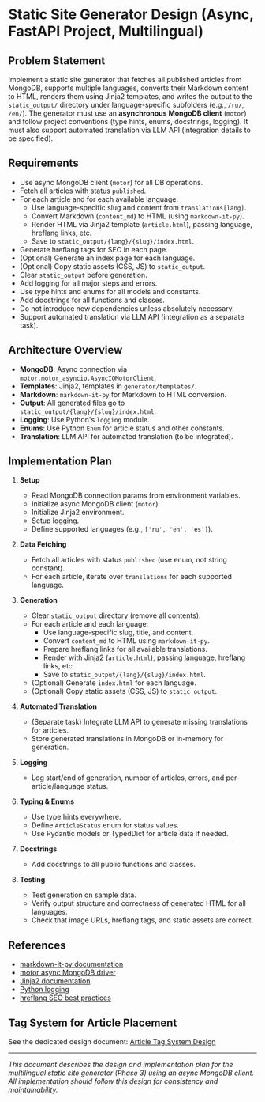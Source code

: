 # Static Site Generator Design (Async, FastAPI Project, Multilingual)

## Problem Statement

Implement a static site generator that fetches all published articles from MongoDB, supports multiple languages, converts their Markdown content to HTML, renders them using Jinja2 templates, and writes the output to the `static_output/` directory under language-specific subfolders (e.g., `/ru/`, `/en/`). The generator must use an **asynchronous MongoDB client** (`motor`) and follow project conventions (type hints, enums, docstrings, logging). It must also support automated translation via LLM API (integration details to be specified).

## Requirements

- Use async MongoDB client (`motor`) for all DB operations.
- Fetch all articles with status `published`.
- For each article and for each available language:
    - Use language-specific slug and content from `translations[lang]`.
    - Convert Markdown (`content_md`) to HTML (using `markdown-it-py`).
    - Render HTML via Jinja2 template (`article.html`), passing language, hreflang links, etc.
    - Save to `static_output/{lang}/{slug}/index.html`.
- Generate hreflang tags for SEO in each page.
- (Optional) Generate an index page for each language.
- (Optional) Copy static assets (CSS, JS) to `static_output`.
- Clear `static_output` before generation.
- Add logging for all major steps and errors.
- Use type hints and enums for all models and constants.
- Add docstrings for all functions and classes.
- Do not introduce new dependencies unless absolutely necessary.
- Support automated translation via LLM API (integration as a separate task).

## Architecture Overview

- **MongoDB**: Async connection via `motor.motor_asyncio.AsyncIOMotorClient`.
- **Templates**: Jinja2, templates in `generator/templates/`.
- **Markdown**: `markdown-it-py` for Markdown to HTML conversion.
- **Output**: All generated files go to `static_output/{lang}/{slug}/index.html`.
- **Logging**: Use Python's `logging` module.
- **Enums**: Use Python `Enum` for article status and other constants.
- **Translation**: LLM API for automated translation (to be integrated).

## Implementation Plan

1. **Setup**
    - Read MongoDB connection params from environment variables.
    - Initialize async MongoDB client (`motor`).
    - Initialize Jinja2 environment.
    - Setup logging.
    - Define supported languages (e.g., `['ru', 'en', 'es']`).

2. **Data Fetching**
    - Fetch all articles with status `published` (use enum, not string constant).
    - For each article, iterate over `translations` for each supported language.

3. **Generation**
    - Clear `static_output` directory (remove all contents).
    - For each article and each language:
        - Use language-specific slug, title, and content.
        - Convert `content_md` to HTML using `markdown-it-py`.
        - Prepare hreflang links for all available translations.
        - Render with Jinja2 (`article.html`), passing language, hreflang links, etc.
        - Save to `static_output/{lang}/{slug}/index.html`.
    - (Optional) Generate `index.html` for each language.
    - (Optional) Copy static assets (CSS, JS) to `static_output`.

4. **Automated Translation**
    - (Separate task) Integrate LLM API to generate missing translations for articles.
    - Store generated translations in MongoDB or in-memory for generation.

5. **Logging**
    - Log start/end of generation, number of articles, errors, and per-article/language status.

6. **Typing & Enums**
    - Use type hints everywhere.
    - Define `ArticleStatus` enum for status values.
    - Use Pydantic models or TypedDict for article data if needed.

7. **Docstrings**
    - Add docstrings to all public functions and classes.

8. **Testing**
    - Test generation on sample data.
    - Verify output structure and correctness of generated HTML for all languages.
    - Check that image URLs, hreflang tags, and static assets are correct.

## References
- [markdown-it-py documentation](https://markdown-it-py.readthedocs.io/)
- [motor async MongoDB driver](https://motor.readthedocs.io/en/stable/)
- [Jinja2 documentation](https://jinja.palletsprojects.com/)
- [Python logging](https://docs.python.org/3/library/logging.html)
- [hreflang SEO best practices](https://ahrefs.com/blog/hreflang/)

## Tag System for Article Placement

See the dedicated design document: [Article Tag System Design](tags_system_design.md)

---

*This document describes the design and implementation plan for the multilingual static site generator (Phase 3) using an async MongoDB client. All implementation should follow this design for consistency and maintainability.* 